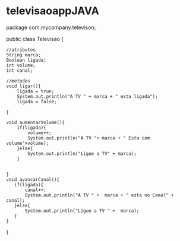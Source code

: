 # televisaoappJAVA

package com.mycompany.televison;


public class Televisao {
    
    //atributos
    String marca;
    Boolean ligada;
    int volume;
    int canal;
    
    //metodos
    void ligar(){
        ligada = true;
        System.out.println("A TV " + marca + " esta ligada");
        ligada = false;
        
    }
    
    void aumentarVolume(){
        if(ligada){
            volume++;
            System.out.println("A TV "+ marca + " Esta com volume"+volume);
        }else{
            System.out.println("Ligue a TV" + marca);
        }
     
      
    }
    void avancarCanal(){
       if(ligada){
           canal++;
           System.out.println("A TV " +  marca + " esta no Canal" + canal);
       }else{
           System.out.println("Ligue a TV " +  marca);
       } 
    }  
}
